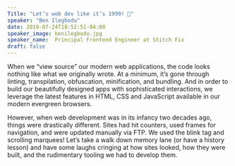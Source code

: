 ```yaml
---
Title: "Let’s web dev like it’s 1999! 🎉"
speaker: "Ben Ilegbodu"
date: 2019-07-24T18:52:51-04:00
speaker_image: benilegbodu.jpg
speaker_name:  Principal Frontend Engineer at Stitch Fix
draft: false
---
```


When we “view source” our modern web applications, the code looks nothing like what we originally wrote. At a minimum, it’s gone through linting, transpilation, obfuscation, minification, and bundling. And in order to build our beautifully designed apps with sophisticated interactions, we leverage the latest features in HTML, CSS and JavaScript available in our modern evergreen browsers.

However, when web development was in its infancy two decades ago, things were drastically different. Sites had hit counters, used frames for navigation, and were updated manually via FTP. We used the blink tag and scrolling marquees! Let’s take a walk down memory lane (or have a history lesson) and have some laughs cringing at how sites looked, how they were built, and the rudimentary tooling we had to develop them.